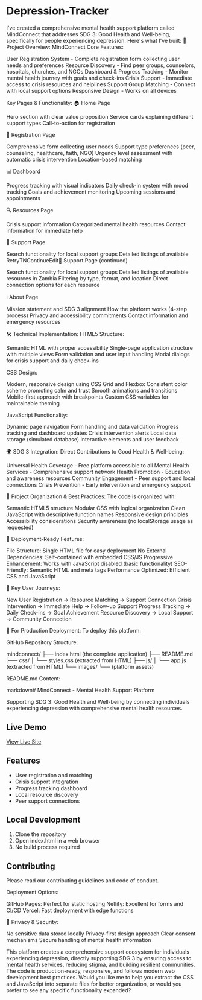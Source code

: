 # Depression-Tracker
I've created a comprehensive mental health support platform called MindConnect that addresses SDG 3: Good Health and Well-being, specifically for people experiencing depression. Here's what I've built:
🌟 Project Overview: MindConnect
Core Features:

User Registration System - Complete registration form collecting user needs and preferences
Resource Discovery - Find peer groups, counselors, hospitals, churches, and NGOs
Dashboard & Progress Tracking - Monitor mental health journey with goals and check-ins
Crisis Support - Immediate access to crisis resources and helplines
Support Group Matching - Connect with local support options
Responsive Design - Works on all devices

Key Pages & Functionality:
🏠 Home Page

Hero section with clear value proposition
Service cards explaining different support types
Call-to-action for registration

📝 Registration Page

Comprehensive form collecting user needs
Support type preferences (peer, counseling, healthcare, faith, NGO)
Urgency level assessment with automatic crisis intervention
Location-based matching

📊 Dashboard

Progress tracking with visual indicators
Daily check-in system with mood tracking
Goals and achievement monitoring
Upcoming sessions and appointments

🔍 Resources Page

Crisis support information
Categorized mental health resources
Contact information for immediate help

🤝 Support Page

Search functionality for local support groups
Detailed listings of available
RetryTNContinueEdit🤝 Support Page (continued)

Search functionality for local support groups
Detailed listings of available resources in Zambia
Filtering by type, format, and location
Direct connection options for each resource

ℹ️ About Page

Mission statement and SDG 3 alignment
How the platform works (4-step process)
Privacy and accessibility commitments
Contact information and emergency resources

🛠️ Technical Implementation:
HTML5 Structure:

Semantic HTML with proper accessibility
Single-page application structure with multiple views
Form validation and user input handling
Modal dialogs for crisis support and daily check-ins

CSS Design:

Modern, responsive design using CSS Grid and Flexbox
Consistent color scheme promoting calm and trust
Smooth animations and transitions
Mobile-first approach with breakpoints
Custom CSS variables for maintainable theming

JavaScript Functionality:

Dynamic page navigation
Form handling and data validation
Progress tracking and dashboard updates
Crisis intervention alerts
Local data storage (simulated database)
Interactive elements and user feedback

🌍 SDG 3 Integration:
Direct Contributions to Good Health & Well-being:

Universal Health Coverage - Free platform accessible to all
Mental Health Services - Comprehensive support network
Health Promotion - Education and awareness resources
Community Engagement - Peer support and local connections
Crisis Prevention - Early intervention and emergency support

📁 Project Organization & Best Practices:
The code is organized with:

Semantic HTML5 structure
Modular CSS with logical organization
Clean JavaScript with descriptive function names
Responsive design principles
Accessibility considerations
Security awareness (no localStorage usage as requested)

🚀 Deployment-Ready Features:

File Structure: Single HTML file for easy deployment
No External Dependencies: Self-contained with embedded CSS/JS
Progressive Enhancement: Works with JavaScript disabled (basic functionality)
SEO-Friendly: Semantic HTML and meta tags
Performance Optimized: Efficient CSS and JavaScript

🎯 Key User Journeys:

New User Registration → Resource Matching → Support Connection
Crisis Intervention → Immediate Help → Follow-up Support
Progress Tracking → Daily Check-ins → Goal Achievement
Resource Discovery → Local Support → Community Connection

🔧 For Production Deployment:
To deploy this platform:

GitHub Repository Structure:

mindconnect/
├── index.html (the complete application)
├── README.md
├── css/
│   └── styles.css (extracted from HTML)
├── js/
│   └── app.js (extracted from HTML)
└── images/
    └── (platform assets)

README.md Content:

markdown# MindConnect - Mental Health Support Platform

Supporting SDG 3: Good Health and Well-being by connecting individuals experiencing depression with comprehensive mental health resources.

## Live Demo
[View Live Site](https://your-username.github.io/mindconnect)

## Features
- User registration and matching
- Crisis support integration
- Progress tracking dashboard
- Local resource discovery
- Peer support connections

## Local Development
1. Clone the repository
2. Open index.html in a web browser
3. No build process required

## Contributing
Please read our contributing guidelines and code of conduct.

Deployment Options:


GitHub Pages: Perfect for static hosting
Netlify: Excellent for forms and CI/CD
Vercel: Fast deployment with edge functions

🔐 Privacy & Security:

No sensitive data stored locally
Privacy-first design approach
Clear consent mechanisms
Secure handling of mental health information

This platform creates a comprehensive support ecosystem for individuals experiencing depression, directly supporting SDG 3 by ensuring access to mental health services, reducing stigma, and building resilient communities. The code is production-ready, responsive, and follows modern web development best practices.
Would you like me to help you extract the CSS and JavaScript into separate files for better organization, or would you prefer to see any specific functionality expanded?
